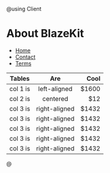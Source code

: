 @using Client

# About BlazeKit

- [Home]()
- [Contact](contact)
- [Terms](terms)

| Tables   |      Are      |  Cool |
|----------|:-------------:|------:|
| col 1 is |  left-aligned | $1600 |
| col 2 is |    centered   |   $12 |
| col 3 is | right-aligned | $1432 |
| col 3 is | right-aligned | $1432 |
| col 3 is | right-aligned | $1432 |
| col 3 is | right-aligned | $1432 |
| col 3 is | right-aligned | $1432 |

@<Counter />
